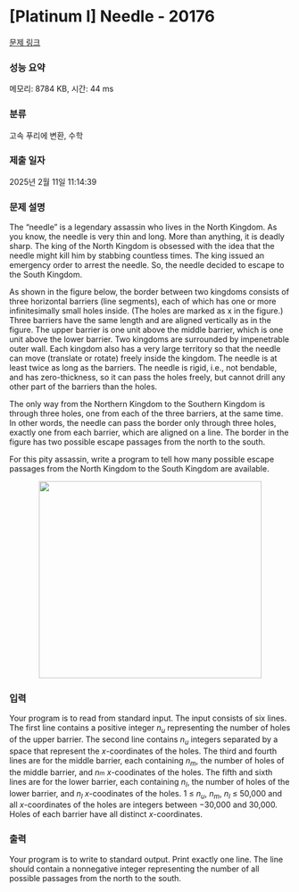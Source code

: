 # [Platinum I] Needle - 20176 

[문제 링크](https://www.acmicpc.net/problem/20176) 

### 성능 요약

메모리: 8784 KB, 시간: 44 ms

### 분류

고속 푸리에 변환, 수학

### 제출 일자

2025년 2월 11일 11:14:39

### 문제 설명

<p>The “needle” is a legendary assassin who lives in the North Kingdom. As you know, the needle is very thin and long. More than anything, it is deadly sharp. The king of the North Kingdom is obsessed with the idea that the needle might kill him by stabbing countless times. The king issued an emergency order to arrest the needle. So, the needle decided to escape to the South Kingdom.</p>

<p>As shown in the figure below, the border between two kingdoms consists of three horizontal barriers (line segments), each of which has one or more infinitesimally small holes inside. (The holes are marked as x in the figure.) Three barriers have the same length and are aligned vertically as in the figure. The upper barrier is one unit above the middle barrier, which is one unit above the lower barrier. Two kingdoms are surrounded by impenetrable outer wall. Each kingdom also has a very large territory so that the needle can move (translate or rotate) freely inside the kingdom. The needle is at least twice as long as the barriers. The needle is rigid, i.e., not bendable, and has zero-thickness, so it can pass the holes freely, but cannot drill any other part of the barriers than the holes.</p>

<p>The only way from the Northern Kingdom to the Southern Kingdom is through three holes, one from each of the three barriers, at the same time. In other words, the needle can pass the border only through three holes, exactly one from each barrier, which are aligned on a line. The border in the figure has two possible escape passages from the north to the south.</p>

<p>For this pity assassin, write a program to tell how many possible escape passages from the North Kingdom to the South Kingdom are available.</p>

<p style="text-align: center;"><img alt="" src="https://upload.acmicpc.net/ba6c16d8-ae84-4b90-91cc-b3a7ecdbc411/-/preview/" style="width: 399px; height: 353px;"></p>

### 입력 

 <p>Your program is to read from standard input. The input consists of six lines. The first line contains a positive integer <em>n<sub>u</sub></em> representing the number of holes of the upper barrier. The second line contains <em>n<sub>u</sub></em> integers separated by a space that represent the <em>x</em>-coordinates of the holes. The third and fourth lines are for the middle barrier, each containing <em>n<sub>m</sub></em>, the number of holes of the middle barrier, and <em>n<span style="font-size: 10.8333px;">m</span></em> <em>x</em>-coodinates of the holes. The fifth and sixth lines are for the lower barrier, each containing <em>n<sub>l</sub></em>, the number of holes of the lower barrier, and <em>n<sub>l</sub></em> <em>x</em>-coodinates of the holes. 1 ≤ <em>n<sub>u</sub></em>, <em>n<sub>m</sub></em>, <em>n<sub>l</sub></em> ≤ 50,000 and all <em>x</em>-coordinates of the holes are integers between −30,000 and 30,000. Holes of each barrier have all distinct <em>x</em>-coordinates.</p>

### 출력 

 <p>Your program is to write to standard output. Print exactly one line. The line should contain a nonnegative integer representing the number of all possible passages from the north to the south.</p>


